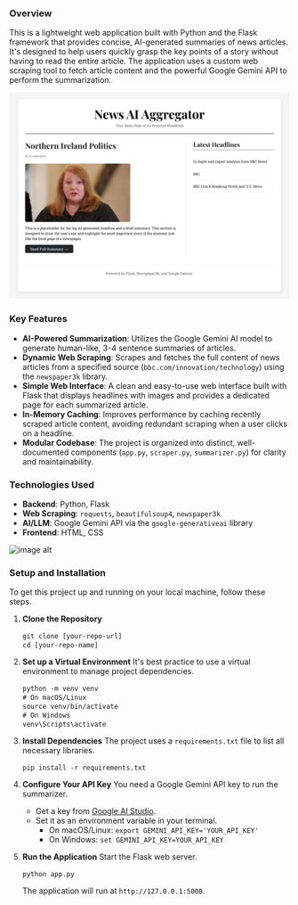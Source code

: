 ### **Overview**

This is a lightweight web application built with Python and the Flask framework that provides concise, AI-generated summaries of news articles. It's designed to help users quickly grasp the key points of a story without having to read the entire article. The application uses a custom web scraping tool to fetch article content and the powerful Google Gemini API to perform the summarization.

![image alt](https://github.com/Sandaruwan-Hewavitharana/Article-Scraper-and-Summarizer/blob/b37f393abb2ec6cab6fe5f47961ff541b9cc4f2b/127.0.0.1_5000_(Nest%20Hub%20Max).png)

### **Key Features**

  * **AI-Powered Summarization**: Utilizes the Google Gemini AI model to generate human-like, 3-4 sentence summaries of articles.
  * **Dynamic Web Scraping**: Scrapes and fetches the full content of news articles from a specified source (`bbc.com/innovation/technology`) using the `newspaper3k` library.
  * **Simple Web Interface**: A clean and easy-to-use web interface built with Flask that displays headlines with images and provides a dedicated page for each summarized article.
  * **In-Memory Caching**: Improves performance by caching recently scraped article content, avoiding redundant scraping when a user clicks on a headline.
  * **Modular Codebase**: The project is organized into distinct, well-documented components (`app.py`, `scraper.py`, `summarizer.py`) for clarity and maintainability.

### **Technologies Used**

  * **Backend**: Python, Flask
  * **Web Scraping**: `requests`, `beautifulsoup4`, `newspaper3k`
  * **AI/LLM**: Google Gemini API via the `google-generativeai` library
  * **Frontend**: HTML, CSS

![image alt](https://github.com/Sandaruwan-Hewavitharana/Article-Scraper-and-Summarizer/blob/bd0972cabf4d461767c3d38b77967e25ff1a596f/127.0.0.1_5000_article_url%3Dhttps___www.bbc.com_travel_to-the-ends-of-the-earth(Nest%20Hub%20Max).png)

### **Setup and Installation**

To get this project up and running on your local machine, follow these steps.

1.  **Clone the Repository**

    ```
    git clone [your-repo-url]
    cd [your-repo-name]
    ```

2.  **Set up a Virtual Environment**
    It's best practice to use a virtual environment to manage project dependencies.

    ```
    python -m venv venv
    # On macOS/Linux
    source venv/bin/activate
    # On Windows
    venv\Scripts\activate
    ```

3.  **Install Dependencies**
    The project uses a `requirements.txt` file to list all necessary libraries.

    ```
    pip install -r requirements.txt
    ```

4.  **Configure Your API Key**
    You need a Google Gemini API key to run the summarizer.

      * Get a key from [Google AI Studio](https://aistudio.google.com/app/apikey).
      * Set it as an environment variable in your terminal.
          * On macOS/Linux: `export GEMINI_API_KEY='YOUR_API_KEY'`
          * On Windows: `set GEMINI_API_KEY=YOUR_API_KEY`

5.  **Run the Application**
    Start the Flask web server.

    ```
    python app.py
    ```

    The application will run at `http://127.0.0.1:5000`.

